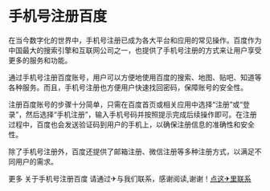# 手机号注册百度

在当今数字化的世界中，手机号注册已成为各大平台和应用的常见操作。百度作为中国最大的搜索引擎和互联网公司之一，也提供了手机号注册的方式来让用户享受更多的服务和功能。

通过手机号注册百度账号，用户可以方便地使用百度的搜索、地图、贴吧、知道等各种服务。而且，手机号注册也方便用户快速找回密码，保障账号的安全性。

注册百度账号的步骤十分简单，只需在百度首页或相关应用中选择“注册”或“登录”，然后选择“手机注册”，输入手机号码并按照提示完成后续操作即可。在注册过程中，百度也会发送验证码到用户的手机上，以确保注册信息的准确性和安全性。

除了手机号注册外，百度还提供了邮箱注册、微信注册等多种注册方式，以满足不同用户的需求。

更多 关于手机号注册百度 请通过✈与我们联系，感谢阅读,谢谢！[点这✈里联系](https://lm.k02.cc)